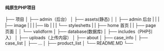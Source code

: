 ####  纯原生PHP项目
├── 项目
    │   ├── admin（后台）
    │   ├── assets(静态)
    │   │   ├── admin 后台
     |     |    |    |── image
     |     |    |    |── lib
     |     |    |   └── styleshetts
     |     |   ├── home 首页
     |     |   ├── page 页面
    │   │   └── validform
    │   ├── database(数据库)
    │   ├── includes（PHP引入）
    │   ├── uploads（上传内容）
    │   ├── about
    │   ├── case_info
    │   ├── case_list
    │   ├── ...
    │   ├── product_list
    │   └── README.MD
    └── 